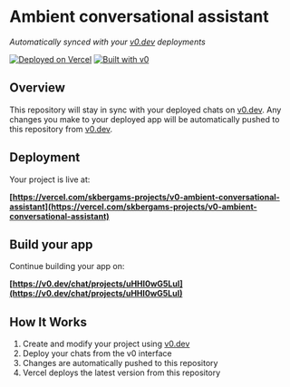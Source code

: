 # Ambient conversational assistant

*Automatically synced with your [v0.dev](https://v0.dev) deployments*

[![Deployed on Vercel](https://img.shields.io/badge/Deployed%20on-Vercel-black?style=for-the-badge&logo=vercel)](https://vercel.com/skbergams-projects/v0-ambient-conversational-assistant)
[![Built with v0](https://img.shields.io/badge/Built%20with-v0.dev-black?style=for-the-badge)](https://v0.dev/chat/projects/uHHI0wG5LuI)

## Overview

This repository will stay in sync with your deployed chats on [v0.dev](https://v0.dev).
Any changes you make to your deployed app will be automatically pushed to this repository from [v0.dev](https://v0.dev).

## Deployment

Your project is live at:

**[https://vercel.com/skbergams-projects/v0-ambient-conversational-assistant](https://vercel.com/skbergams-projects/v0-ambient-conversational-assistant)**

## Build your app

Continue building your app on:

**[https://v0.dev/chat/projects/uHHI0wG5LuI](https://v0.dev/chat/projects/uHHI0wG5LuI)**

## How It Works

1. Create and modify your project using [v0.dev](https://v0.dev)
2. Deploy your chats from the v0 interface
3. Changes are automatically pushed to this repository
4. Vercel deploys the latest version from this repository